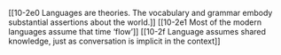 [[10-2e0 Languages are theories. The vocabulary and grammar embody substantial assertions about the world.]]
[[10-2e1 Most of the modern languages assume that time ‘flow’]]
[[10-2f Language assumes shared knowledge, just as conversation is implicit in the context]]



